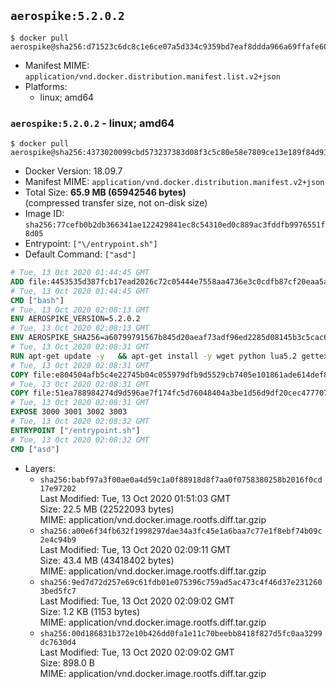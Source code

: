 ## `aerospike:5.2.0.2`

```console
$ docker pull aerospike@sha256:d71523c6dc8c1e6ce07a5d334c9359bd7eaf8ddda966a69ffafe603bb6db4e27
```

-	Manifest MIME: `application/vnd.docker.distribution.manifest.list.v2+json`
-	Platforms:
	-	linux; amd64

### `aerospike:5.2.0.2` - linux; amd64

```console
$ docker pull aerospike@sha256:4373020099cbd573237383d08f3c5c80e58e7809ce13e189f84d918af0ae71b9
```

-	Docker Version: 18.09.7
-	Manifest MIME: `application/vnd.docker.distribution.manifest.v2+json`
-	Total Size: **65.9 MB (65942546 bytes)**  
	(compressed transfer size, not on-disk size)
-	Image ID: `sha256:77cefb0b2db366341ae122429841ec8c54310ed0c889ac3fddfb9976551f8d05`
-	Entrypoint: `["\/entrypoint.sh"]`
-	Default Command: `["asd"]`

```dockerfile
# Tue, 13 Oct 2020 01:44:45 GMT
ADD file:4453535d387fcb17ead2026c72c05444e7558aa4736e3c0cdfb87cf20eaa5a9f in / 
# Tue, 13 Oct 2020 01:44:45 GMT
CMD ["bash"]
# Tue, 13 Oct 2020 02:08:13 GMT
ENV AEROSPIKE_VERSION=5.2.0.2
# Tue, 13 Oct 2020 02:08:13 GMT
ENV AEROSPIKE_SHA256=a60799791567b845d20aeaf73adf96ed2285d08145b3c5cac6746cc4e1f1f0d5
# Tue, 13 Oct 2020 02:08:31 GMT
RUN apt-get update -y   && apt-get install -y wget python lua5.2 gettext-base libcurl4-openssl-dev    && wget "https://www.aerospike.com/artifacts/aerospike-server-community/${AEROSPIKE_VERSION}/aerospike-server-community-${AEROSPIKE_VERSION}-debian9.tgz" -O aerospike-server.tgz   && echo "$AEROSPIKE_SHA256 *aerospike-server.tgz" | sha256sum -c -   && mkdir aerospike   && tar xzf aerospike-server.tgz --strip-components=1 -C aerospike   && dpkg -i aerospike/aerospike-server-*.deb   && dpkg -i aerospike/aerospike-tools-*.deb   && mkdir -p /var/log/aerospike/   && mkdir -p /var/run/aerospike/   && rm -rf aerospike-server.tgz aerospike /var/lib/apt/lists/*   && rm -rf /opt/aerospike/lib/java   && dpkg -r wget ca-certificates openssl xz-utils  && dpkg --purge wget ca-certificates openssl xz-utils  && apt-get purge -y   && apt autoremove -y
# Tue, 13 Oct 2020 02:08:31 GMT
COPY file:e804504afb5c4e22745b04c055979dfb9d5529cb7405e101861ade614def86f5 in /etc/aerospike/aerospike.template.conf 
# Tue, 13 Oct 2020 02:08:31 GMT
COPY file:51ea788984274d9d596ae7f174fc5d76048404a3be1d56d9df20cec477707497 in /entrypoint.sh 
# Tue, 13 Oct 2020 02:08:31 GMT
EXPOSE 3000 3001 3002 3003
# Tue, 13 Oct 2020 02:08:32 GMT
ENTRYPOINT ["/entrypoint.sh"]
# Tue, 13 Oct 2020 02:08:32 GMT
CMD ["asd"]
```

-	Layers:
	-	`sha256:babf97a3f00ae0a4d59c1a0f88918d8f7aa0f0758380258b2016f0cd17e97202`  
		Last Modified: Tue, 13 Oct 2020 01:51:03 GMT  
		Size: 22.5 MB (22522093 bytes)  
		MIME: application/vnd.docker.image.rootfs.diff.tar.gzip
	-	`sha256:a00e6f34fb632f1998297dae34a3fc45e1a6baa7c77e1f8ebf74b09c2e4c94b9`  
		Last Modified: Tue, 13 Oct 2020 02:09:11 GMT  
		Size: 43.4 MB (43418402 bytes)  
		MIME: application/vnd.docker.image.rootfs.diff.tar.gzip
	-	`sha256:9ed7d72d257e69c61fdb01e075396c759ad5ac473c4f46d37e2312603bed5fc7`  
		Last Modified: Tue, 13 Oct 2020 02:09:02 GMT  
		Size: 1.2 KB (1153 bytes)  
		MIME: application/vnd.docker.image.rootfs.diff.tar.gzip
	-	`sha256:00d186831b372e10b426dd0fa1e11c70beebb8418f827d5fc0aa3299dc7630d4`  
		Last Modified: Tue, 13 Oct 2020 02:09:02 GMT  
		Size: 898.0 B  
		MIME: application/vnd.docker.image.rootfs.diff.tar.gzip
